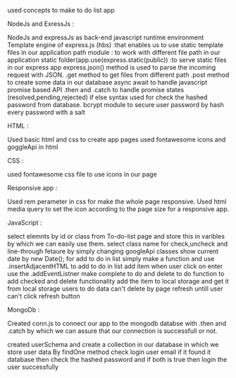 used concepts to make to do list app

NodeJs and ExressJs :

NodeJs and expressJs as back-end javascript runtime environment
Template engine of express.js (hbs) :that enables us to use static template files in our application
path module : to work with different file path in our application
static folder(app.use(express.static(public)) :to serve static files in our express app 
express.json() method is used to parse the incoming request with JSON.
.get method to get files from different path 
.post method to create some data in our database
async await to handle javascript promise based API
.then and .catch to handle promise states (resolved,pending,rejected)
if else syntax used for check the hashed password from database.
bcrypt module to secure user password by hash every password with a salt



HTML :

Used basic html and css to create app pages
used fontawesome icons and goggleApi in html 

CSS :

used fontawesome css file to use icons in our page

Responsive app :

Used rem perameter in css for make the whole page responsive.
Used html media query to set the icon according to the page size for a responsive app.

JavaScript :

select elemnts by id or class from To-do-list page and store this in varibles by which we can easily use them.
select class name for check,uncheck and line-through fetaure by simply changing googleApi classes 
show current date by new Date();
for add to do in list simply make a function and use .insertAdjacentHTML to add  to do in list 
add item when user click on enter use the .addEventListner
make complete to do and delete to do function to add checked and delete functionality
add the item to local storage and get it from local storage
users to do data can't delete by page refresh untill user can't click refresh button



MongoDb :

Created conn.js to connect our app to the mongodb databse with
.then and .catch by which we can assure that our connection is successfull or not.
 
created userSchema and create a collection in our database in which we store user data
By findOne method check login user email if it found it database then check the hashed password and if both is true then login the user successfully
